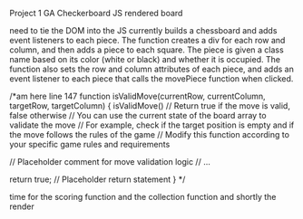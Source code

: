 Project 1 GA Checkerboard JS rendered board

need to tie the DOM into the JS
currently  builds a chessboard and adds event listeners to each piece. The function creates a div for each row and column, and then adds a piece to each square. The piece is given a class name based on its color (white or black) and whether it is occupied. The function also sets the row and column attributes of each piece, and adds an event listener to each piece that calls the  movePiece  function when clicked. 

/*am here
line 147
function isValidMove(currentRow, currentColumn, targetRow, targetColumn) {
  isValidMove()  // Return true if the move is valid, false otherwise
  // You can use the current state of the board array to validate the move
  // For example, check if the target position is empty and if the move follows the rules of the game
  // Modify this function according to your specific game rules and requirements

  // Placeholder comment for move validation logic
  // ...

  return true; // Placeholder return statement
}
*/


time for the scoring function and the collection function and shortly the render
